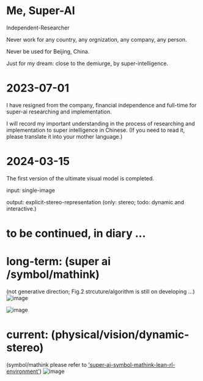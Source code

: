 # Me, Super-AI
  Independent-Researcher
  
  Never work for any country, any orgnization, any company, any person.
  
  Never be used for Beijing, China.

  Just for my dream: close to the demiurge, by super-intelligence. 

  
# 2023-07-01

  I have resigned from the company, financial independence and full-time for super-ai researching and implementation.
  
  I will record my important understanding in the process of researching and implementation to super intelligence in Chinese.
  (If you need to read it, please translate it into your mother language.)

# 2024-03-15

  The first version of the ultimate visual model is completed.
  
  input: single-image
  
  output: explicit-stereo-representation (only: stereo; todo: dynamic and interactive.)


# to be continued, in diary ...

# long-term: (super ai /symbol/mathink) 
(not generative direction; Fig.2 strcuture/algorithm is still on developing ...)
![image](https://github.com/yuedajiong/super-ai/assets/52232153/4b03027c-8030-4f74-9126-da5d5b074f45)

![image](https://github.com/yuedajiong/super-ai/assets/52232153/ba17e1a2-3ebe-4111-bb10-ff66a03a228b)


# current: (physical/vision/dynamic-stereo)
(symbol/mathink please refer to ['super-ai-symbol-mathink-lean-rl-environment'](https://github.com/yuedajiong/super-ai-symbol-mathink-lean-rl-environment))
![image](https://github.com/yuedajiong/super-ai/assets/52232153/43319dc9-22d7-4307-8288-73b3e137d624)

